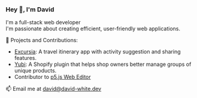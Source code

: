 ### Hey 👋, I'm David

I'm a full-stack web developer <br >
I'm passionate about creating efficient, user-friendly web applications.

🔭 Projects and Contributions:
  - [Excursia](https://github.com/dwight9339/excursia): A travel itinerary app with activity suggestion and sharing features.
  - [Yubi](https://github.com/dwight9339/yubi): A Shopify plugin that helps shop owners better manage groups of unique products.
  - Contributor to [p5.js Web Editor](https://github.com/processing/p5.js-web-editor)
  
📫 Email me at david@david-white.dev

<!--
**dwight9339/dwight9339** is a ✨ _special_ ✨ repository because its `README.md` (this file) appears on your GitHub profile.

Here are some ideas to get you started:

- 🔭 I’m currently working on ...
  - 🌱 I’m currently learning ...
- 👯 I’m looking to collaborate on ...
- 🤔 I’m looking for help with ...
- 💬 Ask me about ...
- 📫 How to reach me: ...
- 😄 Pronouns: ...
- ⚡ Fun fact: ...
-->
